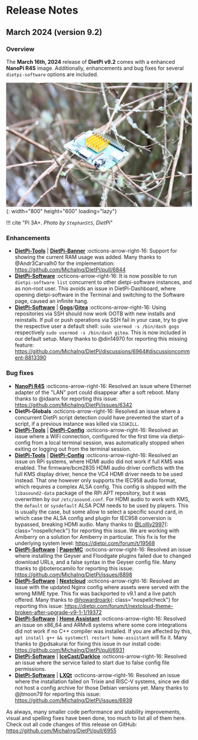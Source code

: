 # Release Notes

## March 2024 (version 9.2)

### Overview

The **March 16th, 2024** release of **DietPi v9.2** comes with a enhanced **NanoPi R4S** image. Additionally, enhancements and bug fixes for several `dietpi-software` options are included.

![Raspberry Pi 3A+ on a tree](../assets/images/dietpi-release-v9_02.jpg){: width="800" height="600" loading="lazy"}

!!! cite "Pi 3A+. *Photo by `StephanStS`, DietPi*"

### Enhancements

- [**DietPi-Tools**](../dietpi_tools.md) | [**DietPi-Banner**](../dietpi_tools/misc_tools.md#dietpi-banner) :octicons-arrow-right-16: Support for showing the current RAM usage was added. Many thanks to @Andr3Carvalh0 for the implementation: <https://github.com/MichaIng/DietPi/pull/6844>
- [**DietPi-Software**](../dietpi_tools/software_installation.md#dietpi-software) :octicons-arrow-right-16: It is now possible to run `dietpi-software list` concurrent to other dietpi-software instances, and as non-root user. This avoids an issue in DietPi-Dashboard, where opening dietpi-software in the Terminal and switching to the Software page, caused an infinite hang.
- [**DietPi-Software**](../dietpi_tools/software_installation.md#dietpi-software) | [**Gogs**](../software/cloud.md#gogs)/[**Gitea**](../software/cloud.md#gitea) :octicons-arrow-right-16: Using repositories via SSH should now work OOTB with new installs and reinstalls. If pull or push operations via SSH fail in your case, try to give the respective user a default shell: `sudo usermod -s /bin/dash gogs` respectively `sudo usermod -s /bin/dash gitea`. This is now included in our default setup. Many thanks to @din14970 for reporting this missing feature: <https://github.com/MichaIng/DietPi/discussions/6964#discussioncomment-8813390>

### Bug fixes

- [**NanoPi R4S**](../hardware.md#nanopi-series-friendlyelec) :octicons-arrow-right-16: Resolved an issue where Ethernet adapter of the "LAN" port could disappear after a soft reboot. Many thanks to @idaanx for reporting this issue: <https://github.com/MichaIng/DietPi/issues/6342>
- **DietPi-Globals** :octicons-arrow-right-16: Resolved an issue where a concurrent DietPi script detection could have prevented the start of a script, if a previous instance was killed via `SIGKILL`.
- [**DietPi-Tools**](../dietpi_tools.md) | [**DietPi-Config**](../dietpi_tools/system_configuration.md#dietpi-config) :octicons-arrow-right-16: Resolved an issue where a WiFi connection, configured for the first time via dietpi-config from a local terminal session, was automatically stopped when exiting or logging out from the terminal session.
- [**DietPi-Tools**](../dietpi_tools.md) | [**DietPi-Config**](../dietpi_tools/system_configuration.md#dietpi-config) :octicons-arrow-right-16: Resolved an issue on RPi systems, where HDMI audio did not work if full KMS was enabled. The firmware/bcm2835 HDMI audio driver conflicts with the full KMS display driver, hence the VC4 HDMI driver needs to be used instead. That one however only supports the IEC958 audio format, which requires a complex ALSA config. This config is shipped with the `libasound2-data` package of the RPi APT repository, but it was overwritten by our `/etc/asound.conf`. For HDMI audio to work with KMS, the `default` or `sysdefault` ALSA PCM needs to be used by players. This is usually the case, but some allow to select a specific sound card, in which case the ALSA config and plugin for IEC958 conversion is bypassed, breaking HDMI audio. Many thanks to [@Lollly2997](https://dietpi.com/forum/u/Lollly2997){: class="nospellcheck"} for reporting this issue. We are working with Amiberry on a solution for Amiberry in particular. This fix is for the underlying system level: <https://dietpi.com/forum/t/19568>
- [**DietPi-Software**](../dietpi_tools/software_installation.md#dietpi-software) | [**PaperMC**](../software/gaming.md#papermc) :octicons-arrow-right-16: Resolved an issue where installing the Geyser and Floodgate plugins failed due to changed download URLs, and a false syntax in the Geyser config file. Many thanks to @boterocamilo for reporting this issue: <https://github.com/MichaIng/DietPi/issues/6898>
- [**DietPi-Software**](../dietpi_tools/software_installation.md#dietpi-software) | [**Nextcloud**](../software/cloud.md#nextcloud) :octicons-arrow-right-16: Resolved an issue with the updated Nginx config where assets were served with the wrong MIME type. This fix was backported to v9.1 and a live patch offered. Many thanks to [@howardroark](https://dietpi.com/forum/u/howardroark){: class="nospellcheck"} for reporting this issue: <https://dietpi.com/forum/t/nextcloud-theme-broken-after-upgrade-v9-1-1/19372>
- [**DietPi-Software**](../dietpi_tools/software_installation.md#dietpi-software) | [**Home Assistant**](../software/home_automation.md#home-assistant) :octicons-arrow-right-16: Resolved an issue on x86_64 and ARMv8 systems where some core integrations did not work if no C++ compiler was installed. If you are affected by this, `apt install g++ && systemctl restart home-assistant` will fix it. Many thanks to @pdsakurai for fixing this issue in our install code: <https://github.com/MichaIng/DietPi/pull/6931>
- [**DietPi-Software**](../dietpi_tools/software_installation.md#dietpi-software) | [**IceCast/DarkIce**](../software/media.md#icecast) :octicons-arrow-right-16: Resolved an issue where the service failed to start due to false config file permissions.
- [**DietPi-Software**](../dietpi_tools/software_installation.md#dietpi-software) |  [**LXQt**](../software/desktop.md#lxqt) :octicons-arrow-right-16: Resolved an issue where the installation failed on Trixie and RISC-V systems, since we did not host a config archive for those Debian versions yet. Many thanks to @jtmoon79 for reporting this issue: <https://github.com/MichaIng/DietPi/issues/6939>

As always, many smaller code performance and stability improvements, visual and spelling fixes have been done, too much to list all of them here. Check out all code changes of this release on GitHub: <https://github.com/MichaIng/DietPi/pull/6955>
